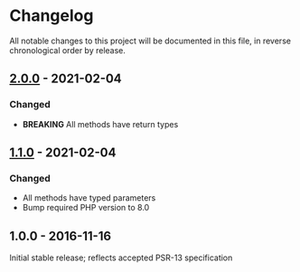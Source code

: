 # Changelog

All notable changes to this project will be documented in this file, in reverse chronological order by release.

## [2.0.0](https://github.com/php-fig/link/compare/1.1.0...2.0.0) - 2021-02-04

### Changed

- **BREAKING** All methods have return types

## [1.1.0](https://github.com/php-fig/link/compare/1.0.0...1.1.0) - 2021-02-04

### Changed

- All methods have typed parameters
- Bump required PHP version to 8.0

## 1.0.0 - 2016-11-16

Initial stable release; reflects accepted PSR-13 specification
